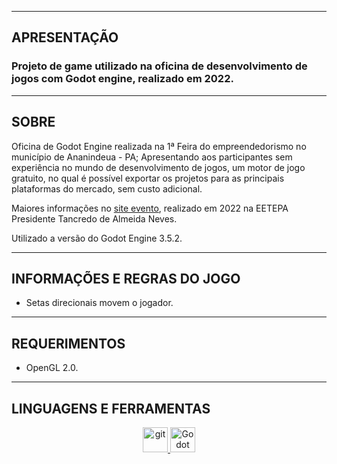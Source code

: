 <hr><h2 align="left">APRESENTAÇÃO</h2>

<h3 align="left">
   Projeto de game utilizado na oficina de desenvolvimento de jogos com Godot engine, realizado em 2022.</h3>

<hr><h2 align="left">SOBRE</h2>
<p align="left">
  Oficina de Godot Engine realizada na 1ª Feira do empreendedorismo no município de Ananindeua - PA; Apresentando aos participantes sem experiência no mundo de desenvolvimento de jogos, um motor de jogo gratuito, no qual é possível exportar os projetos para as principais plataformas do mercado, sem custo adicional.
</p>
<p align="left">
  Maiores informações no <a href="https://sites.google.com/escola.seduc.pa.gov.br/
tancredo-oficina-godot-2022"> site evento</a>, realizado em 2022 na EETEPA Presidente Tancredo de Almeida Neves.
</p>
<p align="left">
Utilizado a versão do Godot Engine 3.5.2.
</p>

<hr><h2 align="left">INFORMAÇÕES E REGRAS DO JOGO</h2>
<p align="left">
  <ul>
    <li>Setas direcionais movem o jogador.</li>
  </ul>
</p>

<hr><h2 align="left">REQUERIMENTOS</h2>
<p align="left">
  <ul>
    <li>OpenGL 2.0.</li>
  </ul>
</p>

<hr><h2 align="left">LINGUAGENS E FERRAMENTAS</h2>
<p align="center">
  <a href="https://git-scm.com/" target="_blank" rel="noreferrer">
    <img src="https://www.vectorlogo.zone/logos/git-scm/git-scm-icon.svg" alt="git" width="40" height="40"/>
  </a>
  <a href="https://godotengine.org/" target="_blank" rel="noreferrer">
    <img src="https://godotengine.org/assets/favicon.svg" alt="Godot Engine" width="40" height="40"/>
  </a>
</p>